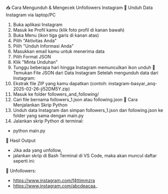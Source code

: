 📥 Cara Mengunduh & Mengecek Unfollowers Instagram
📌 Unduh Data Instagram via laptop/PC
1.	Buka aplikasi Instagram
2.	Masuk ke Profil kamu (klik foto profil di kanan bawah)
3.	Buka Menu (ikon tiga garis di kanan atas)
4.	Pilih "Aktivitas Anda"
5.	Pilih "Unduh Informasi Anda"
6.	Masukkan email kamu untuk menerima data
7.	Pilih Format JSON
8.	Klik "Minta Unduhan"
9.	Tunggu beberapa hari hingga Instagram memunculkan ikon unduh
📌 Temukan File JSON dari Data Instagram
Setelah mengunduh data dari Instagram:
1.	Ekstrak file ZIP yang kamu dapatkan (contoh: instagram-basyar_anq-2025-02-26-ji52DM5Y.zip)
2.	Masuk ke folder followers_and_following/
3.	Cari file bernama followers_1.json atau following.json
🚀 Cara Menjalankan Skrip Python
1.	Unduh data Instagram dan simpan followers_1.json dan following.json ke folder yang sama dengan main.py
2.	Jalankan skrip Python di terminal:
-	python main.py
  
🎯 Hasil Output
- Jika ada yang unfollow, 
- jalankan skrip di Bash Terminal di VS Code, maka akan muncul daftar seperti ini:

🚨 Unfollowers:
- https://www.instagram.com/f4ttimmzra
- https://www.instagram.com/abcdeacaa_
